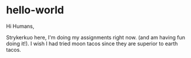 # hello-world

Hi Humans,

Strykerkuo here, I'm doing my assignments right now.  (and am having fun doing it!).
I wish I had tried moon tacos since they are superior to earth tacos.
